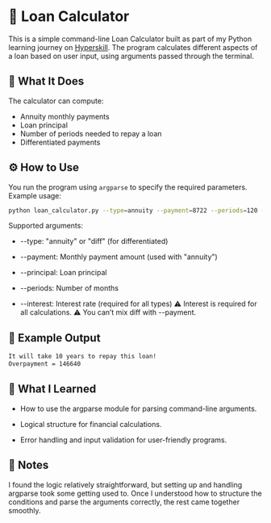 # 💸 Loan Calculator

This is a simple command-line Loan Calculator built as part of my Python learning journey on [Hyperskill](https://hyperskill.org). The program calculates different aspects of a loan based on user input, using arguments passed through the terminal.

## 🧠 What It Does

The calculator can compute:

- Annuity monthly payments
- Loan principal
- Number of periods needed to repay a loan
- Differentiated payments

## ⚙️ How to Use

You run the program using `argparse` to specify the required parameters. Example usage:

```bash
python loan_calculator.py --type=annuity --payment=8722 --periods=120 --interest=5.6
```
Supported arguments:

- --type: "annuity" or "diff" (for differentiated)

- --payment: Monthly payment amount (used with "annuity")

- --principal: Loan principal

- --periods: Number of months

- --interest: Interest rate (required for all types)
⚠️ Interest is required for all calculations.
⚠️ You can’t mix diff with --payment.

## 🧪 Example Output
```bash
It will take 10 years to repay this loan!
Overpayment = 146640
```
## 📌 What I Learned

- How to use the argparse module for parsing command-line arguments.

- Logical structure for financial calculations.

- Error handling and input validation for user-friendly programs.

## 💬 Notes
I found the logic relatively straightforward, but setting up and handling argparse took some getting used to. Once I understood how to structure the conditions and parse the arguments correctly, the rest came together smoothly.

















